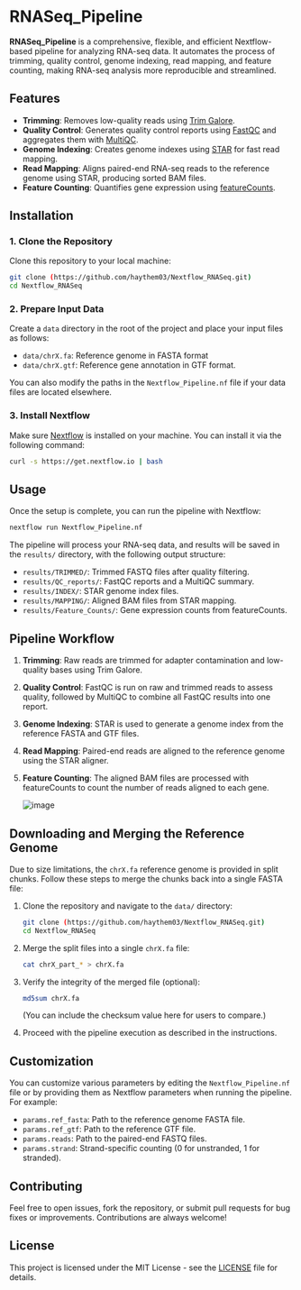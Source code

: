 # RNASeq_Pipeline

**RNASeq_Pipeline** is a comprehensive, flexible, and efficient Nextflow-based pipeline for analyzing RNA-seq data. It automates the process of trimming, quality control, genome indexing, read mapping, and feature counting, making RNA-seq analysis more reproducible and streamlined.

## Features

- **Trimming**: Removes low-quality reads using [Trim Galore](https://github.com/FelixKrueger/TrimGalore).
- **Quality Control**: Generates quality control reports using [FastQC](https://www.bioinformatics.babraham.ac.uk/projects/fastqc/) and aggregates them with [MultiQC](https://multiqc.info/).
- **Genome Indexing**: Creates genome indexes using [STAR](https://github.com/alexdobin/STAR) for fast read mapping.
- **Read Mapping**: Aligns paired-end RNA-seq reads to the reference genome using STAR, producing sorted BAM files.
- **Feature Counting**: Quantifies gene expression using [featureCounts](http://bioinf.wehi.edu.au/featureCounts/).

## Installation

### 1. Clone the Repository
Clone this repository to your local machine:

```bash
git clone (https://github.com/haythem03/Nextflow_RNASeq.git)
cd Nextflow_RNASeq

```

### 2. Prepare Input Data
Create a `data` directory in the root of the project and place your input files as follows:
- `data/chrX.fa`: Reference genome in FASTA format
- `data/chrX.gtf`: Reference gene annotation in GTF format.


You can also modify the paths in the `Nextflow_Pipeline.nf` file if your data files are located elsewhere.

### 3. Install Nextflow

Make sure [Nextflow](https://www.nextflow.io/) is installed on your machine. You can install it via the following command:

```bash
curl -s https://get.nextflow.io | bash
```

## Usage

Once the setup is complete, you can run the pipeline with Nextflow:

```bash
nextflow run Nextflow_Pipeline.nf
```

The pipeline will process your RNA-seq data, and results will be saved in the `results/` directory, with the following output structure:
- `results/TRIMMED/`: Trimmed FASTQ files after quality filtering.
- `results/QC_reports/`: FastQC reports and a MultiQC summary.
- `results/INDEX/`: STAR genome index files.
- `results/MAPPING/`: Aligned BAM files from STAR mapping.
- `results/Feature_Counts/`: Gene expression counts from featureCounts.

## Pipeline Workflow

1. **Trimming**: Raw reads are trimmed for adapter contamination and low-quality bases using Trim Galore.
2. **Quality Control**: FastQC is run on raw and trimmed reads to assess quality, followed by MultiQC to combine all FastQC results into one report.
3. **Genome Indexing**: STAR is used to generate a genome index from the reference FASTA and GTF files.
4. **Read Mapping**: Paired-end reads are aligned to the reference genome using the STAR aligner.
5. **Feature Counting**: The aligned BAM files are processed with featureCounts to count the number of reads aligned to each gene.

   ![image](https://github.com/user-attachments/assets/8e905afb-13a5-4da9-9676-c572379ff384)



## Downloading and Merging the Reference Genome

Due to size limitations, the `chrX.fa` reference genome is provided in split chunks. Follow these steps to merge the chunks back into a single FASTA file:

1. Clone the repository and navigate to the `data/` directory:
   ```bash
   git clone (https://github.com/haythem03/Nextflow_RNASeq.git)
   cd Nextflow_RNASeq

   ```

2. Merge the split files into a single `chrX.fa` file:
   ```bash
   cat chrX_part_* > chrX.fa
   ```

3. Verify the integrity of the merged file (optional):
   ```bash
   md5sum chrX.fa
   ```
   (You can include the checksum value here for users to compare.)

4. Proceed with the pipeline execution as described in the instructions.

## Customization

You can customize various parameters by editing the `Nextflow_Pipeline.nf` file or by providing them as Nextflow parameters when running the pipeline. For example:
- `params.ref_fasta`: Path to the reference genome FASTA file.
- `params.ref_gtf`: Path to the reference GTF file.
- `params.reads`: Path to the paired-end FASTQ files.
- `params.strand`: Strand-specific counting (0 for unstranded, 1 for stranded).

## Contributing

Feel free to open issues, fork the repository, or submit pull requests for bug fixes or improvements. Contributions are always welcome!

## License

This project is licensed under the MIT License - see the [LICENSE](LICENSE) file for details.


